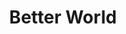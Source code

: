 ---
title: "Better World"
process:
    twig: true
p5addons:
  - dom
jsFiles:
  - Interpolator
  - Indicator
  - _BetterWorld
assets:
  - css/rangeInput.css
--- 